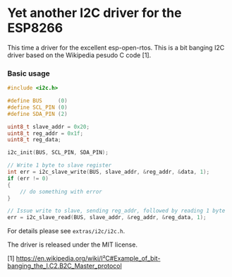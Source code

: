 # Yet another I2C driver for the ESP8266

This time a driver for the excellent esp-open-rtos. This is a bit banging I2C driver based on the Wikipedia pesudo C code [1].

### Basic usage

```C
#include <i2c.h>

#define BUS     (0)
#define SCL_PIN (0)
#define SDA_PIN (2)

uint8_t slave_addr = 0x20;
uint8_t reg_addr = 0x1f;
uint8_t reg_data;

i2c_init(BUS, SCL_PIN, SDA_PIN);

// Write 1 byte to slave register
int err = i2c_slave_write(BUS, slave_addr, &reg_addr, &data, 1);
if (err != 0)
{
	// do something with error
}

// Issue write to slave, sending reg_addr, followed by reading 1 byte
err = i2c_slave_read(BUS, slave_addr, &reg_addr, &reg_data, 1);

```

For details please see `extras/i2c/i2c.h`.

The driver is released under the MIT license.

[1] https://en.wikipedia.org/wiki/I²C#Example_of_bit-banging_the_I.C2.B2C_Master_protocol
